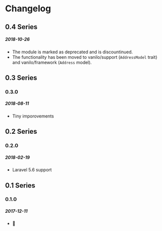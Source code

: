 # Changelog

## 0.4 Series

##### 2018-10-26

- The module is marked as deprecated and is discountinued.
- The functionality has been moved to vanilo/support (`AddressModel` trait) and vanilo/framework (`Address` model).

## 0.3 Series

### 0.3.0
##### 2018-08-11

- Tiny imporovements

## 0.2 Series

### 0.2.0
##### 2018-02-19

- Laravel 5.6 support

## 0.1 Series

### 0.1.0
##### 2017-12-11

- 🗽
